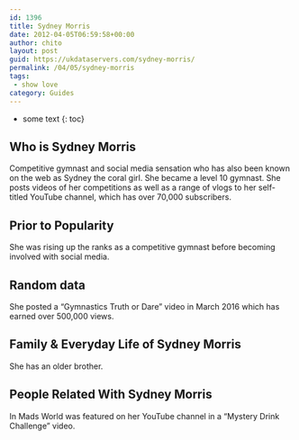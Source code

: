 ```yaml
---
id: 1396
title: Sydney Morris
date: 2012-04-05T06:59:58+00:00
author: chito
layout: post
guid: https://ukdataservers.com/sydney-morris/
permalink: /04/05/sydney-morris
tags:
 - show love
category: Guides
---
```


* some text
{: toc}
          
          
## Who is  Sydney Morris
                  
                  
                  
Competitive gymnast and social media sensation who has also been known on the web as Sydney the coral girl. She became a level 10 gymnast. She posts videos of her competitions as well as a range of vlogs to her self-titled YouTube channel, which has over 70,000 subscribers. 
                  
                
                
                
## Prior to Popularity 
                  
                  
                  
She was rising up the ranks as a competitive gymnast before becoming involved with social media. 
                  
                
                
                
## Random data 
                  
                  
                  
She posted a &#8220;Gymnastics Truth or Dare&#8221; video in March 2016 which has earned over 500,000 views. 
                  
                
                
                
## Family & Everyday Life of Sydney Morris
                  
                  
                  
She has an older brother.
                  
                
                
                
## People Related With  Sydney Morris
                  
                  
                  
In Mads World was featured on her YouTube channel in a &#8220;Mystery Drink Challenge&#8221; video.
                  
                
              
            
          
          
          
    
    
  
